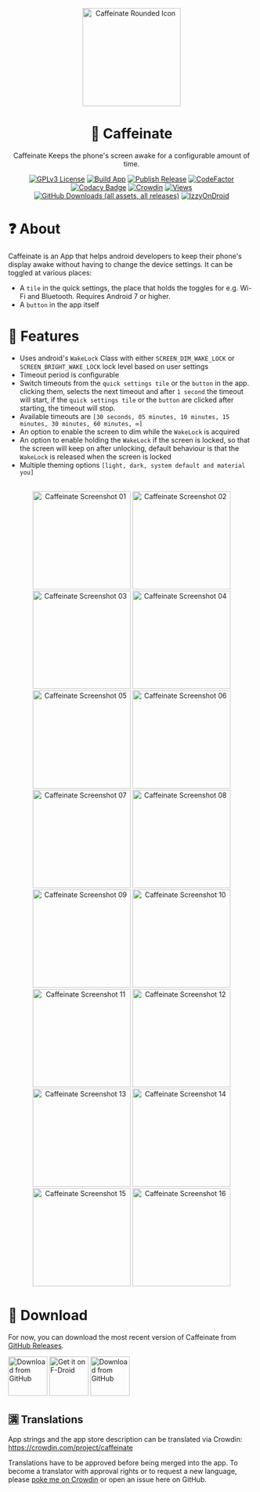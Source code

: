 <!--suppress CheckImageSize, HtmlDeprecatedAttribute -->

<div align=center>
    <img width="200" src="assets/icon_with_background.png" alt="Caffeinate Rounded Icon">
    <h1>💊 Caffeinate</h1>
    <p>Caffeinate Keeps the phone's screen awake for a configurable amount of time.</p>

[![GPLv3 License](https://img.shields.io/badge/License-GPL%20v3-yellow.svg)](https://img.shields.io/badge/License-GPL%20v3-yellow.svg)
[![Build App](https://github.com/abdalmoniem/Caffeinate/actions/workflows/build_app.yml/badge.svg)](https://github.com/abdalmoniem/Caffeinate/actions/workflows/build_app.yml)
[![Publish Release](https://github.com/abdalmoniem/Caffeinate/actions/workflows/publish_release.yml/badge.svg)](https://github.com/abdalmoniem/Caffeinate/actions/workflows/publish_release_on_tag.yml)
[![CodeFactor](https://www.codefactor.io/repository/github/abdalmoniem/caffeinate/badge)](https://www.codefactor.io/repository/github/abdalmoniem/caffeinate)
[![Codacy Badge](https://app.codacy.com/project/badge/Grade/0beba9b2841c40aa982513161d5febe5)](https://app.codacy.com/gh/abdalmoniem/Caffeinate)
[![Crowdin](https://badges.crowdin.net/caffeinate/localized.svg)](https://crowdin.com/project/caffeinate)
[![Views](https://views.whatilearened.today/views/github/abdalmoniem/Caffeinate.svg)](https://github.com/abdalmoniem/Caffeinate)
[![GitHub Downloads (all assets, all releases)](https://img.shields.io/github/downloads/abdalmoniem/Caffeinate/total?logo=github&logoSize=auto&label=GitHub%20Downloads)](https://github.com/abdalmoniem/Caffeinate/releases/latest)
[![IzzyOnDroid](https://img.shields.io/endpoint?url=https://apt.izzysoft.de/fdroid/api/v1/shield/com.hifnawy.caffeinate)](https://apt.izzysoft.de/fdroid/index/apk/com.hifnawy.caffeinate)
</div>

# ❓ About

Caffeinate is an App that helps android developers to keep their phone's display awake without having
to change the device settings. It can be toggled at various places:

* A `tile` in the quick settings, the place that holds the toggles for e.g. Wi-Fi and Bluetooth. Requires
  Android 7 or higher.
* A `button` in the app itself

# 💪 Features

* Uses android's `WakeLock` Class with either `SCREEN_DIM_WAKE_LOCK` or `SCREEN_BRIGHT_WAKE_LOCK` lock
  level based on user settings
* Timeout period is configurable
* Switch timeouts from the `quick settings tile` or the `button` in the app. clicking them, selects the
  next timeout and after `1 second` the timeout will start, if the `quick settings tile` or the `button`
  are clicked after starting, the timeout will stop.
* Available timeouts are `[30 seconds, 05 minutes, 10 minutes, 15 minutes, 30 minutes, 60 minutes, ∞]`
* An option to enable the screen to dim while the `WakeLock` is acquired
* An option to enable holding the `WakeLock` if the screen is locked, so that the screen will keep on
  after unlocking, default behaviour is that the `WakeLock` is released when the screen is locked
* Multiple theming options `[light, dark, system default and material you]`

<div align=center>
    <br/>
    <img src="assets/Screenshot_2024-06-01-20-47-55-37.png" alt="Caffeinate Screenshot 01" width="200"/>
    <img src="assets/Screenshot_2024-06-01-20-48-00-67.png" alt="Caffeinate Screenshot 02" width="200"/>
    <img src="assets/Screenshot_2024-06-01-20-48-08-85.png" alt="Caffeinate Screenshot 03" width="200"/>
    <img src="assets/Screenshot_2024-06-01-20-48-16-52.png" alt="Caffeinate Screenshot 04" width="200"/>
    <img src="assets/Screenshot_2024-06-01-20-48-34-36.png" alt="Caffeinate Screenshot 05" width="200"/>
    <img src="assets/Screenshot_2024-06-01-20-48-50-46.png" alt="Caffeinate Screenshot 06" width="200"/>
    <img src="assets/Screenshot_2024-05-30-19-44-41-86.png" alt="Caffeinate Screenshot 07" width="200"/>
    <img src="assets/Screenshot_2024-05-31-12-15-47-02.png" alt="Caffeinate Screenshot 08" width="200"/>
    <img src="assets/Screenshot_2024-06-04-11-13-20-42.png" alt="Caffeinate Screenshot 09" width="200"/>
    <img src="assets/Screenshot_2024-06-04-11-13-29-12.png" alt="Caffeinate Screenshot 10" width="200"/>
    <img src="assets/Screenshot_2024-06-04-11-13-39-34.png" alt="Caffeinate Screenshot 11" width="200"/>
    <img src="assets/Screenshot_2024-06-04-11-13-46-32.png" alt="Caffeinate Screenshot 12" width="200"/>
    <img src="assets/Screenshot_2024-06-04-11-13-52-85.png" alt="Caffeinate Screenshot 13" width="200"/>
    <img src="assets/Screenshot_2024-06-04-11-13-55-13.png" alt="Caffeinate Screenshot 14" width="200"/>
    <img src="assets/Screenshot_2024-06-04-11-15-40-07.png" alt="Caffeinate Screenshot 15" width="200"/>
    <img src="assets/Screenshot_2024-06-04-11-17-17-47.png" alt="Caffeinate Screenshot 16" width="200"/>
</div>

# 🔽 Download

For now, you can download the most recent version of Caffeinate
from [GitHub Releases](https://github.com/abdalmoniem/Caffeinate/releases/latest).

[<img alt="Download from GitHub" height="80" src="assets/badge_github.png"/>](https://github.com/abdalmoniem/Caffeinate/releases/latest)
[<img src="https://fdroid.gitlab.io/artwork/badge/get-it-on.png" alt="Get it on F-Droid" height="80">](https://f-droid.org/packages/com.hifnawy.caffeinate/)
[<img alt="Download from GitHub" height="80" src="assets/badge_izzy_on_droid.png"/>](https://apt.izzysoft.de/fdroid/index/apk/com.hifnawy.caffeinate)

## 🈵 Translations

App strings and the app store description can be translated via
Crowdin: https://crowdin.com/project/caffeinate

Translations have to be approved before being merged into the app. To become a translator with approval
rights or to request a new language, please [poke me on Crowdin](https://crowdin.com/profile/abdalmoniem)
or open an issue here on GitHub.
